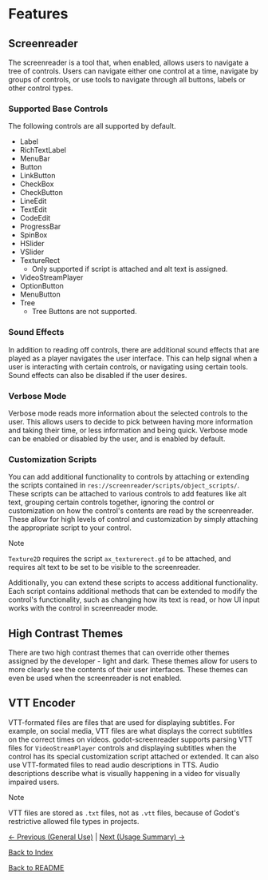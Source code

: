 # Features

## Screenreader

The screenreader is a tool that, when enabled, allows users to navigate a tree of controls. Users can navigate either one control at a time, navigate by groups of controls, or use tools to navigate through all buttons, labels or other control types.

### Supported Base Controls

The following controls are all supported by default.

- Label
- RichTextLabel
- MenuBar
- Button
- LinkButton
- CheckBox
- CheckButton
- LineEdit
- TextEdit
- CodeEdit
- ProgressBar
- SpinBox
- HSlider
- VSlider
- TextureRect
    - Only supported if script is attached and alt text is assigned.
- VideoStreamPlayer
- OptionButton
- MenuButton
- Tree
    - Tree Buttons are not supported.
    
### Sound Effects

In addition to reading off controls, there are additional sound effects that are played as a player navigates the user interface. This can help signal when a user is interacting with certain controls, or navigating using certain tools. Sound effects can also be disabled if the user desires.

### Verbose Mode

Verbose mode reads more information about the selected controls to the user. This allows users to decide to pick between having more information and taking their time, or less information and being quick. Verbose mode can be enabled or disabled by the user, and is enabled by default.

### Customization Scripts

You can add additional functionality to controls by attaching or extending the scripts contained in ``res://screenreader/scripts/object_scripts/``. These scripts can be attached to various controls to add features like alt text, grouping certain controls together, ignoring the control or customization on how the control's contents are read by the screenreader. These allow for high levels of control and customization by simply attaching the appropriate script to your control.

> [!NOTE]  
> ``Texture2D`` requires the script ``ax_texturerect.gd`` to be attached, and requires alt text to be set to be visible to the screenreader.

Additionally, you can extend these scripts to access additional functionality. Each script contains additional methods that can be extended to modify the control's functionality, such as changing how its text is read, or how UI input works with the control in screenreader mode.

## High Contrast Themes

There are two high contrast themes that can override other themes assigned by the developer - light and dark. These themes allow for users to more clearly see the contents of their user interfaces. These themes can even be used when the screenreader is not enabled.

## VTT Encoder

VTT-formated files are files that are used for displaying subtitles. For example, on social media, VTT files are what displays the correct subtitles on the correct times on videos. godot-screenreader supports parsing VTT files for ``VideoStreamPlayer`` controls and displaying subtitles when the control has its special customization script attached or extended. It can also use VTT-formated files to read audio descriptions in TTS. Audio descriptions describe what is visually happening in a video for visually impaired users.

> [!NOTE]  
> VTT files are stored as ``.txt`` files, not as ``.vtt`` files, because of Godot's restrictive allowed file types in projects.

[<- Previous (General Use)](generaluse.md)
 | [Next (Usage Summary) ->](usage_summary.md)

[Back to Index](index.md)

[Back to README](../../README.md)
